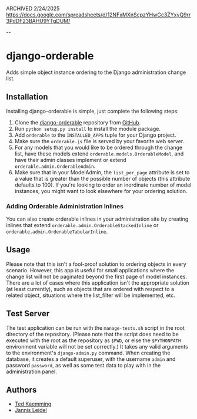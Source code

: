 ARCHIVED 2/24/2025
https://docs.google.com/spreadsheets/d/12NFxMXnScpzYHwGc3ZYxyQ9rr3PdDF23BAHU9YTgDUM/

--

# django-orderable

Adds simple object instance ordering to the Django administration change list.

## Installation

Installing django-orderable is simple, just complete the following steps:

1. Clone the [django-orderable](http://github.com/tkaemming/django-orderable)
repository from [GitHub](http://www.github.com/).
2. Run `python setup.py install` to install the module package.
3. Add `orderable` to the `INSTALLED_APPS` tuple for your Django project.
4. Make sure the `orderable.js` file is served by your favorite web server.
5. For any models that you would like to be ordered through the change list, 
   have these models extend `orderable.models.OrderableModel`, and have their
   admin classes implement or extend `orderable.admin.OrderableAdmin`.
6. Make sure that in your ModelAdmin, the `list_per_page` attribute is set 
   to a value that is greater than the possible number of objects (this 
   attribute defaults to 100). If you're looking to order an inordinate number
   of model instances, you might want to look elsewhere for your ordering 
   solution.
   
### Adding Orderable Administration Inlines

You can also create orderable inlines in your administration site by creating
inlines that extend `orderable.admin.OrderableStackedInline` or 
`orderable.admin.OrderableTabularInline`.
  
## Usage

Please note that this isn't a fool-proof solution to ordering objects in
every scenario. However, this app _is_ useful for small applications where
the change list will not be paginated beyond the first page of model
instances. There are a lot of cases where this application isn't the
appropriate solution (at least currently), such as objects that are ordered
with respect to a related object, situations where the list_filter will be
implemented, etc.

## Test Server

The test application can be run with the `manage-tests.sh` script in the root
directory of the repository. (Please note that the script does need to be
executed with the root as the repository as `$PWD`, or else the `$PYTHONPATH`
environment variable will not be set correctly.) It takes any valid arguments
to the environment's `django-admin.py` command. When creating the database, it
creates a default superuser, with the username `admin` and password
`password`, as well as some test data to play with in the administration panel.

## Authors

* [Ted Kaemming](http://www.kaemming.com/)
* [Jannis Leidel](http://jezdez.me/)
